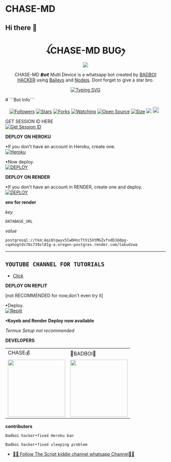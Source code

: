 # CHASE-MD
   ## Hi there 👋

<h1 align="center">ꪶCHASE-MD BUGꫂ<br></h1>
<p align="center">
<img src="https://telegra.ph/file/6cad0ed0565f1edfc94c0.jpg" />
</p>

<p align="center">
CHASE-MD 𝘽𝙤𝙩 Multi Device is a whatsapp bot created by <a href="https://github.com/BADBOI-v1" target="_blank">BADBOI HACKER</a> using <a href="https://github.com/adiwajshing/Baileys" target="_blank">Baileys</a> and <a href="https://github.com/nodejs" target="_blank">Nodejs</a>. Dont forget to give a star bro.
</p>
<p align="center">
  <a href="https://git.io/typing-svg"><img src="https://readme-typing-svg.demolab.com?font=EB+Garamond&weight=800&size=28&duration=4000&pause=1000&random=false&width=435&lines=+_____CHASE+MD_____;WHATSAPP+CRASH+x+BUG+BOT;DEVELOPED+BY+BAD+BOI;REALESE+DATE+14%2F7%2F2024." alt="Typing SVG" /></a>
</p>
# ```Bot Info```
<p align="center">
<a href="https://github.com/BADBOI-v1/followers"><img title="Followers" src="https://img.shields.io/github/followers/BADBOI-v1?color=red&style=flat-square"></a>
<a href="https://github.com/BADBOI-v1/CHASE-MDstargazers/"><img title="Stars" src="https://img.shields.io/github/stars/BADBOI-v1/CHASE-MD?color=blue&style=flat-square"></a>
<a href="https://github.com/BADBOI-v1/CHASE-MD/network/members"><img title="Forks" src="https://img.shields.io/github/forks/BADBOI-v1/CHASE-MD?color=red&style=flat-square"></a>
<a href="https://github.com/BADBOI-v1/CHASE-MD/watchers"><img title="Watching" src="https://img.shields.io/github/watchers/BADBOI-v1/CHASE-MD?label=Watchers&color=blue&style=flat-square"></a>
<a href="https://github.com/BADBOI-v1/CHASE-MD"><img title="Open Source" src="https://img.shields.io/badge/Author-BADBOI%20Bot%20Inc.-red?v=103"></a>
<a href="https://github.com/BADBOI-v1/CHASE-MD/"><img title="Size" src="https://img.shields.io/github/repo-size/BADBOI-v1/CHASE-MD?style=flat-square&color=green"></a>
<a href="https://hits.seeyoufarm.com"><img src="https://hits.seeyoufarm.com/api/count/incr/badge.svg?url=https%3A%2F%2Fgithub.com%2BADBOI-v1%2FBLACK BADBOI-v1BUG&count_bg=%2379C83D&title_bg=%23555555&icon=probot.svg&icon_color=%2300FF6D&title=hits&edge_flat=false"/></a>
<a href="https://github.com/BADBOI-v1/CHASE-MD/graphs/commit-activity"><img height="20" src="https://img.shields.io/badge/Maintained%3F-yes-green.svg"></a>&nbsp;&nbsp;


 GET SESSION ID HERE
 <br>
 <a href='https://all-bot-paring-generator-by-badboi-hacker-dtow.onrender.com' target="_blank"><img alt='Get Session ID' src='https://img.shields.io/badge/Get session id-blue?style=for-the-badge&logo=opencv&logoColor=white'/></a> 

**DEPLOY ON HEROKU**

•If you don't have an account in Heroku, create one.
   <br>
    <a href='https://signup.heroku.com/' target="_blank"><img alt='Heroku' src='https://img.shields.io/badge/-Create-purple?style=for-the-badge&logo=heroku&logoColor=white'/></a>

•Now deploy.
    <br>
    <a href='https://dashboard.heroku.com/new?template=https://github.com/BADBOI-v1/CHASE-MD' target="_blank"><img alt='DEPLOY' src='https://img.shields.io/badge/-DEPLOY-purple?style=for-the-badge&logo=heroku&logoColor=white'/></a>

**DEPLOY ON RENDER**

•If you don't have an account in RENDER, create one and deploy.
    <br>
    <a href='https://dashboard.render.com/select-repo?type=web' target="_blank"><img alt='DEPLOY' src='https://img.shields.io/badge/-DEPLOY-black?style=for-the-badge&logo=render&logoColor=white'/></a>

**env for render**

_key_

```
DATABASE_URL
```
_value_

```
postgresql://tkm:Aqi6tqwyv5IwDHncTtVi5XtMGZvfndDJ@dpg-cqahogtds78s739sl81g-a.oregon-postgres.render.com/takudzwa
```

-------
## ```YOUTUBE CHANNEL FOR TUTORIALS```

 - [ Click ](https://youtube.com/@BADBOI-k2i?si=1_Ae2h9Kl9IbAo7E)


**DEPLOY ON REPLIT**

[not RECOMMENDED for now,don't even try it]

•Deploy.
    <br>
    <a href='https://replit.com/github.com/BADBOI-v1/CHASE-MD' target="_blank"><img alt='Replit' src='https://img.shields.io/badge/-Deploy-red?style=for-the-badge&logo=replit&logoColor=white'/></a>

**•Koyeb and Render Deploy now available**

_Termux Setup not recommended_

**DEVELOPERS**

<table>
  <tr>
    <td>CHASE💰</td>
    <td>🤴BADBOI👑</td>
  </tr>
  <tr>
    <td><a href="https://github.com/Chasenitro001"><img src="https://avatars.githubusercontent.com/u/142972494?v=4" width="180"</td>
    <td><a href="https://github.com/BADBOI-v1"><img src="https://telegra.ph/file/2fc766ab7467ded0fac9c.png" width="180"</td>
  </tr>
</table>

**contributors**

```
Badboi hacker•fixed Heroku ban
```
```
Badboi hacker•fixed sleeping problem
```

* [🧑‍💻 Follow The Script kiddie channel  whatsapp Channel🧑‍💻](https://whatsapp.com/channel/0029VadCyFZGufJ2YW4bG42x)


